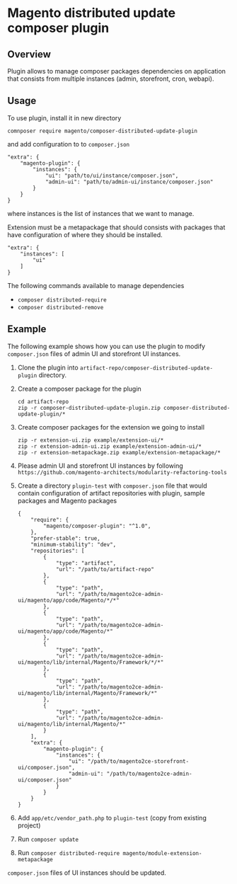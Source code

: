 # Magento distributed update composer plugin

## Overview

Plugin allows to manage composer packages dependencies on application that consists from multiple instances (admin, storefront, cron, webapi).

## Usage

To use plugin, install it in new directory

`comnposer require magento/composer-distributed-update-plugin`

and add configuration to to `composer.json`

```
"extra": {
    "magento-plugin": {
        "instances": {
            "ui": "path/to/ui/instance/composer.json",
            "admin-ui": "path/to/admin-ui/instance/composer.json"
        }
    }
}
```

where instances is the list of instances that we want to manage.

Extension must be a metapackage that should consists with packages that have configuration of where they should be installed.

```
"extra": {
    "instances": [
        "ui"
    ]
}
```

The following commands available to manage dependencies
* `composer distributed-require`
* `composer distributed-remove`

## Example

The following example shows how you can use the plugin to modify `composer.json` files of admin UI and storefront UI instances.

1. Clone the plugin into `artifact-repo/composer-distributed-update-plugin` directory.
2. Create a composer package for the plugin
    ```
    cd artifact-repo
    zip -r composer-distributed-update-plugin.zip composer-distributed-update-plugin/*
    ```
3. Create composer packages for the extension we going to install
    ```
    zip -r extension-ui.zip example/extension-ui/*
    zip -r extension-admin-ui.zip example/extension-admin-ui/*
    zip -r extension-metapackage.zip example/extension-metapackage/*
    ```
4. Please admin UI and storefront UI instances by following `https://github.com/magento-architects/modularity-refactoring-tools`
5. Create a directory `plugin-test` with `composer.json` file that would contain configuration of artifact repositories with plugin, sample packages and Magento packages

    ```
    {
        "require": {
            "magento/composer-plugin": "^1.0",
        },
        "prefer-stable": true,
        "minimum-stability": "dev",
        "repositories": [
            {
                "type": "artifact",
                "url": "/path/to/artifact-repo"
            },
            {
                "type": "path",
                "url": "/path/to/magento2ce-admin-ui/magento/app/code/Magento/*/*"
            },
            {
                "type": "path",
                "url": "/path/to/magento2ce-admin-ui/magento/app/code/Magento/*"
            },
            {
                "type": "path",
                "url": "/path/to/magento2ce-admin-ui/magento/lib/internal/Magento/Framework/*/*"
            },
            {
                "type": "path",
                "url": "/path/to/magento2ce-admin-ui/magento/lib/internal/Magento/Framework/*"
            },
            {
                "type": "path",
                "url": "/path/to/magento2ce-admin-ui/magento/lib/internal/Magento/*"
            }
        ],
        "extra": {
            "magento-plugin": {
                "instances": {
                    "ui": "/path/to/magento2ce-storefront-ui/composer.json",
                    "admin-ui": "/path/to/magento2ce-admin-ui/composer.json"
                }
            }
        }
    }
    ```
6. Add `app/etc/vendor_path.php` to `plugin-test` (copy from existing project)
7. Run `composer update`
7. Run `composer distributed-require magento/module-extension-metapackage`

`composer.json` files of UI instances should be updated.
